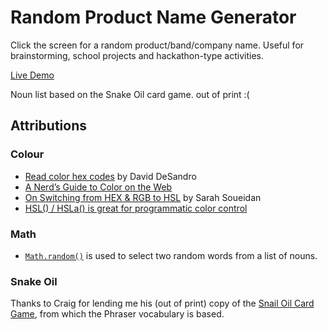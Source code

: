 # Random Product Name Generator
Click the screen for a random product/band/company name. Useful for brainstorming, school projects and hackathon-type activities.

[Live Demo](https://sait-wbdv.github.io/namor)

Noun list based on the Snake Oil card game. out of print :(

## Attributions
### Colour
- [Read color hex codes](https://youtu.be/eqZqx6lRPe0) by David DeSandro
- [A Nerd’s Guide to Color on the Web](https://css-tricks.com/nerds-guide-color-web/)
- [On Switching from HEX & RGB to HSL](https://www.sarasoueidan.com/blog/hex-rgb-to-hsl/) by Sarah Soueidan
- [HSL() / HSLa() is great for programmatic color control](https://css-tricks.com/hsl-hsla-is-great-for-programmatic-color-control/)

### Math
- [`Math.random()`](https://developer.mozilla.org/en-US/docs/Web/JavaScript/Reference/Global_Objects/Math/random) is used to select two random words from a list of nouns.

### Snake Oil
Thanks to Craig for lending me his (out of print) copy of the [Snail Oil Card Game](https://boardgamegeek.com/boardgame/113289/snake-oil), from which the Phraser vocabulary is based.